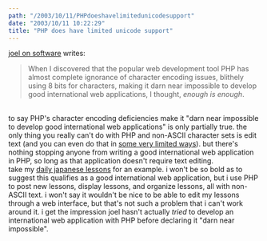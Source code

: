 ```yaml
---
path: "/2003/10/11/PHPdoeshavelimitedunicodesupport" 
date: "2003/10/11 10:22:29" 
title: "PHP does have limited unicode support" 
---
```

<a href="http://www.joelonsoftware.com/items/2003/10/10.html">joel on software</a> writes:<br><blockquote>When I discovered that the popular web development tool PHP has almost complete ignorance of character encoding issues, blithely using 8 bits for characters, making it darn near impossible to develop good international web applications, I thought, *enough is enough*.</blockquote><br>to say PHP's character encoding deficiencies make it "darn near impossible to develop good international web applications" is only partially true. the only thing you really can't do with PHP and non-ASCII character sets is edit text (and you can even do that in <a href="http://us4.php.net/htmlspecialchars">some very limited ways</a>). but there's nothing stopping anyone from writing a good international web application in PHP, so long as that application doesn't require text editing.<br>take my <a href="http://weblog.randomchaos.com/japanese.php">daily japanese lessons</a> for an example. i won't be so bold as to suggest this qualifies as a good international web application, but i use PHP to post new lessons, display lessons, and organize lessons, all with non-ASCII text. i won't say it wouldn't be nice to be able to edit my lessons through a web interface, but that's not such a problem that i can't work around it. i get the impression joel hasn't actually *tried* to develop an international web application with PHP before declaring it "darn near impossible".